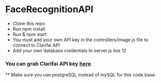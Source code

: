 # FaceRecognitionAPI
* Clone this repo
* Run npm install
* Run $ npm start
* You must add your own API key in the controllers/image.js file to connect to Clarifai API
* Add your own database credentials to server.js line 12
 
### You can grab Clarifai API key [here](https://www.clarifai.com/)
** Make sure you use postgreSQL instead of mySQL for this code base.
